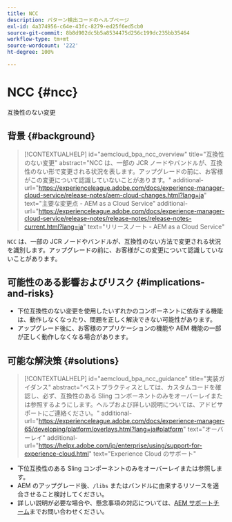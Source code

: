 ```yaml
---
title: NCC
description: パターン検出コードのヘルプページ
exl-id: 4a374956-c64e-43fc-8279-ed25f6ed5cb0
source-git-commit: 8b8d902dc5b5a8534475d256c199dc235bb35464
workflow-type: tm+mt
source-wordcount: '222'
ht-degree: 100%

---
```


# NCC {#ncc}

互換性のない変更

## 背景 {#background}

>[!CONTEXTUALHELP]
>id="aemcloud_bpa_ncc_overview"
>title="互換性のない変更"
>abstract="NCC は、一部の JCR ノードやバンドルが、互換性のない形で変更される状況を表します。アップグレードの前に、お客様がこの変更について認識していないことがあります。"
>additional-url="https://experienceleague.adobe.com/docs/experience-manager-cloud-service/release-notes/aem-cloud-changes.html?lang=ja" text="主要な変更点 - AEM as a Cloud Service"
>additional-url="https://experienceleague.adobe.com/docs/experience-manager-cloud-service/release-notes/release-notes/release-notes-current.html?lang=ja" text="リリースノート - AEM as a Cloud Service"

`NCC` は、一部の JCR ノードやバンドルが、互換性のない方法で変更される状況を識別します。アップグレードの前に、お客様がこの変更について認識していないことがあります。

## 可能性のある影響およびリスク {#implications-and-risks}

* 下位互換性のない変更を使用したいずれかのコンポーネントに依存する機能は、動作しなくなったり、問題を正しく解決できない可能性があります。
* アップグレード後に、お客様のアプリケーションの機能や AEM 機能の一部が正しく動作しなくなる場合があります。

## 可能な解決策 {#solutions}

>[!CONTEXTUALHELP]
>id="aemcloud_bpa_ncc_guidance"
>title="実装ガイダンス"
>abstract="ベストプラクティスとしては、カスタムコードを確認し、必ず、互換性のある Sling コンポーネントのみをオーバーレイまたは参照するようにします。ヘルプおよび詳しい説明については、アドビサポートにご連絡ください。"
>additional-url="https://experienceleague.adobe.com/docs/experience-manager-65/developing/platform/overlays.html?lang=ja#platform" text="オーバーレイ"
>additional-url="https://helpx.adobe.com/jp/enterprise/using/support-for-experience-cloud.html" text="Experience Cloud のサポート"

* 下位互換性のある Sling コンポーネントのみをオーバーレイまたは参照します。
* AEM のアップグレード後、`/libs` またはバンドルに由来するリソースを適合させること検討してください。
* 詳しい説明が必要な場合や、懸念事項の対応については、[AEM サポートチーム](https://helpx.adobe.com/jp/enterprise/using/support-for-experience-cloud.html)までお問い合わせください。
